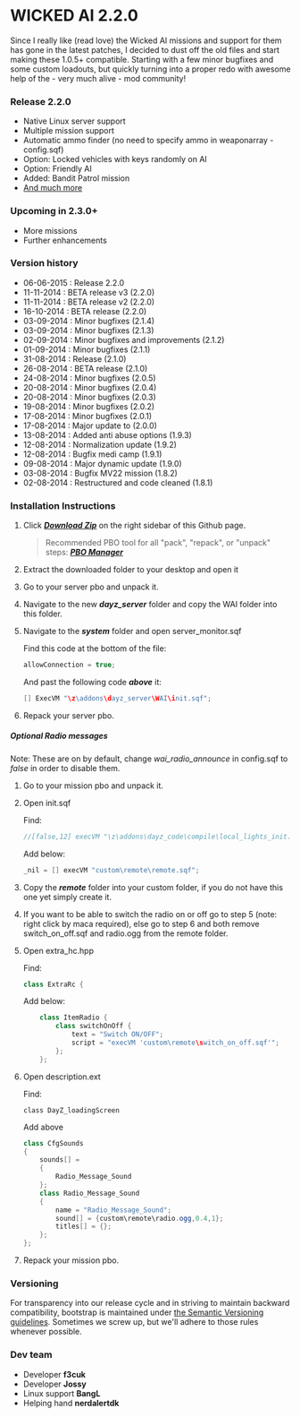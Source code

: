 WICKED AI 2.2.0
==============

Since I really like (read love) the Wicked AI missions and support for them has gone in the latest patches, I decided to dust off the old files and start making these 1.0.5+ compatible. Starting with a few minor bugfixes and some custom loadouts, but quickly turning into a proper redo with awesome help of the - very much alive - mod community!

### Release 2.2.0
- Native Linux server support
- Multiple mission support
- Automatic ammo finder (no need to specify ammo in weaponarray - config.sqf)
- Option: Locked vehicles with keys randomly on AI
- Option: Friendly AI
- Added: Bandit Patrol mission
- [And much more](https://github.com/f3cuk/WICKED-AI/blob/master/changelist.md)

### Upcoming in 2.3.0+
- More missions
- Further enhancements

### Version history
- 06-06-2015 : Release 2.2.0
- 11-11-2014 : BETA release v3 (2.2.0)
- 11-11-2014 : BETA release v2 (2.2.0)
- 16-10-2014 : BETA release (2.2.0)
- 03-09-2014 : Minor bugfixes (2.1.4)
- 03-09-2014 : Minor bugfixes (2.1.3)
- 02-09-2014 : Minor bugfixes and improvements (2.1.2)
- 01-09-2014 : Minor bugfixes (2.1.1)
- 31-08-2014 : Release (2.1.0)
- 26-08-2014 : BETA release (2.1.0)
- 24-08-2014 : Minor bugfixes (2.0.5)
- 20-08-2014 : Minor bugfixes (2.0.4)
- 20-08-2014 : Minor bugfixes (2.0.3)
- 19-08-2014 : Minor bugfixes (2.0.2)
- 17-08-2014 : Minor bugfixes (2.0.1)
- 17-08-2014 : Major update to (2.0.0)
- 13-08-2014 : Added anti abuse options (1.9.3)
- 12-08-2014 : Normalization update (1.9.2)
- 12-08-2014 : Bugfix medi camp (1.9.1)
- 09-08-2014 : Major dynamic update (1.9.0)
- 03-08-2014 : Bugfix MV22 mission (1.8.2)
- 02-08-2014 : Restructured and code cleaned (1.8.1)

### Installation Instructions

1. Click ***[Download Zip](https://github.com/f3cuk/WICKED-AI/archive/master.zip)*** on the right sidebar of this Github page.

	> Recommended PBO tool for all "pack", "repack", or "unpack" steps: ***[PBO Manager](http://www.armaholic.com/page.php?id=16369)***

2. Extract the downloaded folder to your desktop and open it
3. Go to your server pbo and unpack it.
4. Navigate to the new ***dayz_server*** folder and copy the WAI folder into this folder.
5. Navigate to the ***system*** folder and open server_monitor.sqf

	Find this code at the bottom of the file:

	~~~~java
	allowConnection = true;	
	~~~~
	
	And past the following code ***above*** it:
	
	~~~~java
	[] ExecVM "\z\addons\dayz_server\WAI\init.sqf";
	~~~~

6. Repack your server pbo.

##### Optional Radio messages
Note: These are on by default, change *wai_radio_announce* in config.sqf to *false* in order to disable them.

1. Go to your mission pbo and unpack it.
2. Open init.sqf

	Find:

	~~~~java
	//[false,12] execVM "\z\addons\dayz_code\compile\local_lights_init.sqf";	
	~~~~
	
	Add below:
	
	~~~~java
	_nil = [] execVM "custom\remote\remote.sqf";
	~~~~

3. Copy the ***remote*** folder into your custom folder, if you do not have this one yet simply create it.
4. If you want to be able to switch the radio on or off go to step 5 (note: right click by maca required), else go to step 6 and both remove switch_on_off.sqf and radio.ogg from the remote folder.
5. Open extra_hc.hpp

	Find:
	~~~~java
	class ExtraRc {
	~~~~

	Add below:
	~~~~java
		class ItemRadio {
			class switchOnOff {
				text = "Switch ON/OFF";
				script = "execVM 'custom\remote\switch_on_off.sqf'";
			};
		};
	~~~~

6. Open description.ext

	Find:
	~~~~
	class DayZ_loadingScreen
	~~~~

	Add above
	~~~~java
	class CfgSounds
	{
		sounds[] =
		{
			Radio_Message_Sound
		};
		class Radio_Message_Sound
		{
			name = "Radio_Message_Sound";
			sound[] = {custom\remote\radio.ogg,0.4,1};
			titles[] = {};
		};
	};
	~~~~
7. Repack your mission pbo.



### Versioning

For transparency into our release cycle and in striving to maintain backward compatibility, bootstrap is maintained under [the Semantic Versioning guidelines](http://semver.org/). Sometimes we screw up, but we'll adhere to those rules whenever possible.

### Dev team
- Developer **f3cuk**
- Developer **Jossy**
- Linux support **BangL**
- Helping hand **nerdalertdk**

